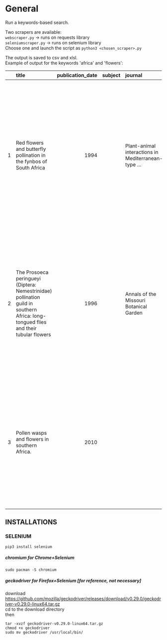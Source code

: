 # General

Run a keywords-based search.  

Two scrapers are available:  
`webscraper.py` -> runs on requests library  
`seleniumscraper.py` -> runs on selenium library  
Choose one and launch the script as `python3 <chosen_scraper>.py`

The output is saved to csv and xlsl.  
Example of output for the keywords 'africa' and 'flowers':  

|    | title                                                                                                                                                                     |   publication_date | subject   | journal                                           | DOI                                                                                                                                      | author                              | abstract                                                                                                                                                                                                                                                                               | from_database   |
|---:|:--------------------------------------------------------------------------------------------------------------------------------------------------------------------------|-------------------:|:----------|:--------------------------------------------------|:-----------------------------------------------------------------------------------------------------------------------------------------|:------------------------------------|:---------------------------------------------------------------------------------------------------------------------------------------------------------------------------------------------------------------------------------------------------------------------------------------|:----------------|
|  1 | Red flowers and butterfly pollination in the fynbos of South Africa                                                                                                       |               1994 |           | Plant-animal interactions in Mediterranean-type … | 10.1007/978-94-011-0908-6_13                                                                                                             | SD Johnson, WJ Bond                 | A guild of fynbos species with red flowers is pollinated exclusively by the butterfly Meneris tulbaghia. Such dependence on a single species of pollinator is rarely found in plants. Species pollinated by M. tulbaghia share several convergent characteristics including large …    | gs              |
|  2 | The Prosoeca peringueyi (Diptera: Nemestrinidae) pollination guild in southern Africa: long-tongued flies and their tubular flowers                                       |               1996 |           | Annals of the Missouri Botanical Garden           | https://www.jstor.org/stable/2399969                                                                                                     | JC Manning, P Goldblatt             | A guild of 28 winter-and spring-flowering species of two plant families, Iridaceae and Geraniaceae, with intense purple to crimson flowers and extremely long and slender perianth tubes, is pollinated exclusively by two long-tongued flies of the family …                          | gs              |
|  3 | Pollen wasps and flowers in southern Africa.                                                                                                                              |               2010 |           |                                                   | https://www.cabdirect.org/cabdirect/abstract/20113196209                                                                                 | SK Gess, FW Gess                    | This work is a treatment of pollen wasps as distinct from wasps in general and particularly of pollen wasps of southern Africa. The pollen wasps are behaviourally distinct from all other aculeate (stinging) wasps. Indeed in behaviour they are bee-like …                                                                                                                                                                                                                                                                                                                   | gs       

## INSTALLATIONS

### SELENIUM

`pip3 install selenium`

##### chromium for Chrome+Selenium

`sudo pacman -S chromium`

##### geckodriver for Firefox+Selenium [for reference, not necessary]
download https://github.com/mozilla/geckodriver/releases/download/v0.29.0/geckodriver-v0.29.0-linux64.tar.gz  
cd to the download directory  
then

```
tar -xvzf geckodriver-v0.29.0-linux64.tar.gz
chmod +x geckodriver
sudo mv geckodriver /usr/local/bin/
```
